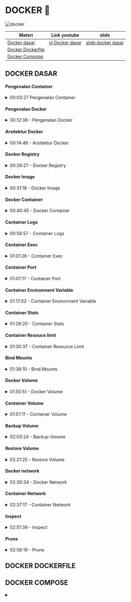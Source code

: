 
# DOCKER 🐋

![docker](https://img.shields.io/badge/Docker-2CA5E0?style=for-the-badge&logo=docker&logoColor=white)

| Materi            |    Link youtube    |        slide        |
| ----------------- | ------------------ | ------------------- |
| [Docker dasar ](#1-docker-dasar) | [yt Docker dasar](https://youtu.be/3_yxVjV88Zk?si=gRNTgPAG723_Ncxu) | [slide docker dasar](https://docs.google.com/presentation/d/1LoCIoqR68t-y7P7eOs_TVoooZy4mq-tc2cwInQAtfy0/edit?slide=id.gcfdc6d4495_0_377#slide=id.gcfdc6d4495_0_377) |
| [Docker Dockerfile](#2-docker-dockerfile)  |  |    |
| [Docker Compose](#3-docker-composer) |  |    |


<h2 id="1-docker-dasar"> DOCKER DASAR </h2>

<!-- Materi pengenalan container -->
#### Pengenalan Container
<details>
<summary> 00:03:27  Pengenalan Container </summary>

Container Vs Virtual Machine (VM)

* Berbeda dengan VM, Container sendiri berfokus pada sisi Aplikasi.
* Container sendiri sebenarnya berjalan diatas aplikasi Container Manager yang berjalan di sistem operasi.
* Yang membedakan dengan VM adalah, pada Container, kita bisa mem-package aplikasi dan dependency-nya tanpa harus menggabungkan sistem operasi.
* Container akan menggunakan sistem operasi host dimana Container Manager nya berjalan, oleh karena itu, Container akan lebih hemat resource dan lebih cepat jalan nya, karena tidak butuh sistem operasi sendiri.
* Ukuran Container biasanya hanya hitungan MB, berbeda dengan VM yang bisa sampai GB karena di dalamnya ada sistem operasinya.
</details>




<!-- Materi pengenalan docker  -->
#### Pengenalan Docker

<details>
<summary>00:12:38 - Pengenalan Docker </summary>

Docker adalah salah satu implementasi Container Manager yang saat ini paling populer. Docker merupakan teknologi yang masih baru, karena baru diperkenalkan sekitar tahun 2013. Docker adalah aplikasi yang free dan Open Source, sehingga bisa kita gunakan secara bebas. https://www.docker.com/
</details>





<!-- Arsitektur docker -->
#### Arsitektur Docker
<details>
<summary> 00:14:46 - Arsitektur Docker </summary>

Docker menggunakan arsitektur Client-Server. Docker client berkomunikasi dengan Docker daemon (server). Saat kita menginstall Docker, biasanya didalamnya sudah terdapat Docker Client dan Docker Daemon. Docker Client dan Docker Daemon bisa berjalan di satu sistem yang sama. Docker Client dan Docker Daemon berkomunikasi menggunakan REST API. 

<img src="./img/arsitekrur_docker.png" style="width:500px">
</details>



<!-- Menginstall docker -->
<!-- Docker resigtry -->
#### Docker Registry

<details>
<summary>00:26:27 - Docker Registry</summary>

Docker Registry adalah tempat kita menyimpan Docker Image. Dengan menggunakan Docker Registry, kita bisa menyimpan Image yang kita buat, dan bisa digunakan di Docker Daemon dimanapun selama bisa terkoneksi ke Docker Registry.

Contoh- contoh Docker Registry:

* [Docker Hub](https://hub.docker.com/) (free)
* [Digital Ocean Container Registry](https://www.digitalocean.com/products/container-registry/)
* [Google Cloud Container Registry ](https://cloud.google.com/container-registry )
* [Amazon Elastic Container Registry ](https://aws.amazon.com/id/ecr/)
* [Azure Container Registry](https://azure.microsoft.com/en-us/services/container-registry/)
</details>




<!-- Docker Image -->
#### Docker Image

<details>
<summary> 00:31:18 - Docker Image </summary>

Docker Image mirip seperti installer aplikasi, dimana di dalam Docker Image terdapat aplikasi dan dependency. Sebelum kita bisa menjalankan aplikasi di Docker, kita perlu memastikan memiliki Docker Image aplikasi tersebut. 

```sh
# Melihat list Image Docker 
docker image ls

# mendownload image docker dari hub.docker.com
docker image pull redis:latest

# hapus docker image yang sudah didownload
docker image rm redis:latest
```
</details>




<!-- Docker Container  -->
#### Docker Container

<details>
<summary> 00:40:45 - Docker Container </summary>

Jika Docker Image seperti installer aplikasi, maka Docker Container mirip seperti aplikasi hasil installernya. Satu Docker Image bisa digunakan untuk membuat beberapa Docker Container, asalkan nama Docker Container nya berbeda. 

Jika kita sudah membuat Docker Container, maka Docker Image yang digunakan tidak bisa dihapus, hal ini dikarenakan sebenarnya Docker Container tidak meng-copy isi Docker Image, tapi hanya menggunakannya isinya saja.


##### melihat Docker container
Melihat semua container didalam docker daemon/docker server bisa menggunakan perintah:

```sh
# melihat list container
docker container ls -a

# melihat yang sedang berjalan
docker container ls 
```

##### Membuat Docker Container

> ⚠️Tidak bisa membuat dua container dengan nama yang sama 

```sh
# membuat container baru dengan nama contohredis
docker container create --name contohredis redis:latest
```

##### Menjalankan & menghentikan docker container

```sh
# memulai container bisa dipanggil containerIDnya atau namanya
docker container start containerID/namaContainer
# contoh
docker container start contohredis

# menghentikan docker container
docker container stop containerID/namaContainer
# contoh
docker container stop contohredis
docker container stop contohredis2
```

##### Menghapus docker container

> ⚠️ tidak bisa menghapus docker container yang sedang berjalan, harus distop

```sh
# perintah hapus docker container
docker container rm contohredis
docker container rm contohredis2
```
</details>




<!-- Materi container log -->
#### Container Logs

<details>
<summary> 00:56:57 - Container Logs</summary>

Kadang saat terjadi masalah dengan aplikasi yang terdapat di container, sering kali kita ingin melihat detail dari log aplikasinya. Hal ini dilakukan untuk melihat detail kejadian apa yang terjadi di aplikasi, sehingga akan memudahkan kita ketika mendapat masalah. 

Untuk melihat log aplikasi di container kita, kita bisa menggunakan perintah :
```sh
docker container logs containerId/namacontainer
```
Atau jika ingin melihat log secara realtime, kita bisa gunakan perintah :
```sh
docker container logs -f containerId/namacontainer
```
</details>





<!-- Materi container exec -->
#### Container Exec
<details>
<summary> 01:01:28 - Container Exec </summary>

Saat kita membuat container, aplikasi yang terdapat di dalam container hanya bisa diakses dari dalam container. Oleh karena itu, kadang kita perlu masuk ke dalam container nya itu sendiri. Untuk masuk ke dalam container, kita bisa menggunakan fitur **Container Exec**, dimana digunakan untuk mengeksekusi kode program yang terdapat di dalam container.

Untuk masuk ke dalam container, kita bisa mencoba mengeksekusi program bash script yang terdapat di dalam container dengan bantuan Container Exec :
```sh
docker container exec -i -t containerId/namacontainer /bin/bash
```
* -i adalah argument interaktif, menjaga input tetap aktif
* -t adalah argument untuk alokasi pseudo-TTY (terminal akses)
Dan /bin/bash contoh kode program yang terdapat di dalam container

catatan:
```sh
# masuk container 
docker container exec -i -t contohredis /bin/bash
# exit 
exit
```
</details>






<!-- Materi container port -->
#### Container Port
<details>
<summary>01:07:17 - Container Port  </summary>

Saat menjalankan container, container tersebut terisolasi di dalam Docker. Artinya sistem Host (misal Laptop kita), tidak bisa mengakses aplikasi yang ada di dalam container secara langsung, salah satu caranya adalah harus menggunakan Container Exec untuk masuk ke dalam container nya.

Biasanya, sebuah aplikasi berjalan pada port tertentu, misal saat kita menjalankan aplikasi Redis, dia berjalan pada port 6379, kita bisa melihat port apa yang digunakan ketika melihat semua daftar container.

##### Port forwading

Docker memiliki kemampuan untuk melakukan port forwarding, yaitu meneruskan sebuah port yang terdapat di sistem Host nya ke dalam Docker Container. Cara ini cocok jika kita ingin mengekspos port yang terdapat di container ke luar melalui sistem Host nya.


Untuk melakukan port forwarding, kita bisa menggunakan perintah berikut ketika membuat container nya :

```sh
docker container create --name namacontainer --publish posthost:portcontainer image:tag

# contoh
# download image nginx 
docker image pull nginx:latest
# buat container baru dengan image nginx
docker container create --name contohnginx --publish 8080:80 nginx:latest
# saat contohnginx dijalankan, nginx bisa diakses dilocalhost hostnya, 
# di port 8080 (localhost:8080 dibrowser)
```

Jika kita ingin melakukan port forwarding lebih dari satu, kita bisa tambahkan dua kali parameter ``--publish`` (juga bisa disingkat menggunakan -p). 
</details>





<!-- Materi container environment variable -->
#### Container Environment Variable

<details>
<summary> 01:17:02 - Container Environment Variable</summary>

Saat membuat aplikasi, menggunakan Environment Variable adalah salah satu teknik agar konfigurasi aplikasi bisa diubah secara dinamis. Dengan menggunakan environment variable, kita bisa mengubah-ubah konfigurasi aplikasi, tanpa harus mengubah kode aplikasinya lagi. 

Docker Container memiliki parameter yang bisa kita gunakan untuk mengirim environment variable ke aplikasi yang terdapat di dalam container.

Untuk menambah environment variable, kita bisa menggunakan perintah --env atau -e, misal :

```sh
docker container create --name namacontainer --env KEY=”value” --env KEY2=”value” image:tag

# contoh menerapkan pada image mongodb, dengan username dan passswordnya sebagai env 
# unduh mongo image latest dulu 
docker image pull mongo:latest
docker container create --name contohmongo --publish 27017:27017 --env MONGO_INITDB_ROOT_USERNAME=yusuf --env MONGO_INITDB_ROOT_PASSWORD=yusuf mongo:latest
```
</details>


 


<!-- Materi container stats -->
#### Container Stats
<details>
<summary>01:26:20 - Container Stats </summary>

Saat menjalankan beberapa container, di sistem Host, penggunaan resource seperti CPU dan Memory hanya terlihat digunakan oleh Docker saja. Kadang kita ingin melihat detail dari penggunaan resource untuk tiap container nya.

Untungnya docker memiliki kemampuan untuk melihat penggunaan resource dari tiap container yang sedang berjalan
Kita bisa gunakan perintah :

```sh
docker container stats
```
</details>





<!-- Materi container resource limit -->
#### Container Resouce limit

<details>
<summary> 01:30:37 - Container Resource Limit </summary>

Saat membuat container, secara default dia akan menggunakan semua CPU dan Memory yang diberikan ke Docker (Mac dan Windows), dan akan menggunakan semua CPU dan Memory yang tersedia di sistem Host (Linux). Jika terjadi kesalahan, misal container terlalu banyak memakan CPU dan Memory, maka bisa berdampak terhadap performa container lain, atau bahkan ke sistem host

Oleh karena itu, ada baiknya ketika kita membuat container, kita memberikan resource limit terhadap container nya.

Memory 

* Saat membuat container, kita bisa menentukan jumlah memory yang bisa digunakan oleh container ini, dengan menggunakan perintah ``--memory`` diikuti dengan angka memory yang diperbolehkan untuk digunakan.
* Kita bisa menambahkan ukuran dalam bentu b (bytes), k (kilo bytes), m (mega bytes), atau g (giga bytes), misal 100m artinya 100 mega bytes.

CPU

* Selain mengatur Memory, kita juga bisa menentukan berapa jumlah CPU yang bisa digunakan oleh container dengan parameter ``--cpus``.
* Jika misal kita set dengan nilai 1.5, artinya container bisa menggunakan satu dan setengah CPU core. 

```sh
# contoh resource limit
docker container create --name smallnginx --memory 100m --cpus 0.5 --publish 8081:80 nginx:latest
```
</details>





<!-- Materi bind mounts -->
#### Bind Mounts

<details>
<summary> 01:38:10 - Bind Mounts </summary>

Bind Mounts merupakan kemampuan melakukan mounting (sharing) file atau folder yang terdapat di sistem host ke container yang terdapat di docker. <mark> Fitur ini sangat berguna ketika misal kita ingin mengirim konfigurasi dari luar container, atau misal menyimpan data yang dibuat di aplikasi di dalam container ke dalam folder di sistem host </mark>. Jika file atau folder tidak ada di sistem host, secara otomatis akan dibuatkan oleh Docker.

Untuk melakukan mounting, kita bisa menggunakan parameter ``--mount`` ketika membuat container. Isi dari parameter ``--mount`` memiliki aturan tersendiri.

##### Parameter Mount 

| Parameter | Keterangan |
| --------- | ---------- |
| tyep      | Tipe mount, bind atau volume |
| source    | Lokasi file atau folder di sistem host |
| destination | Lokasi file atau folder di container |
| readonly | Jika ada, maka file atau folder hanya bisa dibaca di container, tidak bisa ditulis | 

Untuk melakukan mounting, kita bisa menggunakan perintah berikut :
```sh
docker container create --name namacontainer --mount “type=bind,source=folder,destination=folder,readonly” image:tag
# source = folder host 
# destination = folder yang ada didalam container 
# readonly = hanya bisa dibaca doang tidak bisa dirubah

# contoh
docker container create --name mongodata --publish 27018:27017 --mount "type=bind,source=D:\projek\personal-learning-notes\docker\mongo-data,destination=/data/db" --env MONGO_INITDB_ROOT_USERNAME=yusuf --env MONGO_INITDB_ROOT_PASSWORD=yusuf mongo:latest
```
</details>





<!-- Docker volume -->
#### Docker Volume
<details>
<summary> 01:50:51 - Docker Volume </summary>

Fitur Bind Mounts sudah ada sejak Docker versi awal, di versi terbaru direkomendasikan menggunakan **Docker Volume**. Docker Volume mirip dengan Bind Mounts, bedanya adalah terdapat management Volume, dimana kita bisa membuat Volume, melihat daftar Volume, dan menghapus Volume.

Volume sendiri bisa dianggap storage yang digunakan untuk menyimpan data, bedanya dengan Bind Mounts, <mark> pada bind mounts, data disimpan pada sistem host, sedangkan pada volume, data di manage oleh Docker </mark>.

Saat kita membuat container, dimanakah data di dalam container itu disimpan, secara default semua data container disimpan di dalam volume

Kita bisa gunakan perintah berikut untuk melihat daftar volume :
```sh
docker volume ls
```

Untuk membuat volume, kita bisa gunakan perintah :
```sh
docker volume create namavolume
# contoh
docker volume create mongovolume
```

##### Menghapus Volume

Volume yang tidak digunakan oleh container bisa kita hapus, tapi jika volume digunakan oleh container, maka tidak bisa kita hapus sampai container nya di hapus.

Untuk menghapus volume, kita bisa gunakan perintah :
```sh
docker volume rm namavolume
```
</details>





<!-- Container volume -->
#### Container Volume

<details>
<summary> 01:57:11 - Container Volume </summary>

Volume yang sudah kita buat, bisa kita gunakan di container. <mark> Keuntungan menggunakan volume adalah, jika container kita hapus, data akan tetap aman di volume </mark>.

Cara menggunakan volume di container sama dengan menggunakan bind mount, kita bisa menggunakan parameter ``--mount``, namun dengan menggunakan type volume dan source nama volume.

```sh
# membuat volume
docker volume create mongodata

# buat container baru dengan volume sebagai tempat simpada datanya
docker container create --name mongovolume --publish 27019:27017 --mount "type=volume,source=mongodata,destination=/data/db" --env MONGO_INITDB_ROOT_USERNAME=yusuf --env MONGO_INITDB_ROOT_PASSWORD=yusuf mongo:latest

# type = volume
# source = nama volume yang sudah dibuat yaitu mongodata
```
</details>





<!-- Materi backup volume -->
#### Backup Volume
<details>
<summary> 02:03:24 - Backup Volume </summary>

Sayangnya, sampai saat ini, tidak ada cara otomatis melakukan backup volume yang sudah kita buat. Namun kita bisa memanfaatkan container untuk melakukan backup data yang ada di dalam volume ke dalam archive seperti zip atau tar.gz

Tahapan backup volume 

* Matikan container yang menggunakan volume yang ingin kita backup
* Buat container baru dengan dua mount, volume yang ingin kita backup, dan bind mount folder dari sistem host
* Lakukan backup menggunakan container dengan cara meng-archive isi volume, dan simpan di bind mount folder
* Isi file backup sekarang ada di folder sistem host
Delete container yang kita gunakan untuk melakukan backup

##### Backup manual 

```sh
# Matikan container yang akan dibackup
docker container stop mongovolume

# buat container baru dengan dua mount,  bind mount folder dari sistem host dan volume yang ingin dibackup
docker container create --name nginxbackup --mount "type=bind,source=D:\projek\personal-learning-notes\docker\backup,destination=/backup" --mount "type=volume,source=mongodata,destination=/data" nginx:latest

#jalankan container 
docker container start nginxbackup

# masuk kedalam container nginxbackup, dan eksekusi bashnya
docker container exec -i -t nginxbackup /bin/bash

# Menggunakan aplikasi seperti tar untuk diarchive
#  tar cvf /lokasi_simpan.tar.gz /dir_yg_dibackup 
tar cvf /backup/backup.tar.gz /data
# hasil backup berapada di:
# D:\projek\personal-learning-notes\docker\backup

# keluar container nginxbackup
exit 

# stop container nginxbackup
docker container stop nginxbackup

# remove container nginxbacup
docker container rm nginxbackup

# Hidupkan ulang container mongovolume yang dimatikan saat step 1
docker container start mongovolume
```

##### Backup Dengan Container Run

Melakukan backup secara manual agak sedikit ribet karena kita harus start container terlebih dahulu, setelah backup, hapus container nya lagi. Kita bisa menggunakan perintah run untuk menjalankan perintah di container dan gunakan parameter ``--rm`` untuk melakukan otomatis remove container setelah perintahnya selesai berjalan. 

```sh
# jangan lupa matikan container yang akan dibackup
docker container stop mongovolume

# backup dengan run image:ubuntu, dengan lokasi tempat backup sama dengan cara backup manual
docker container run --rm --name ubuntubackup --mount "type=bind,source=D:\projek\personal-learning-notes\docker\backup,destination=/backup" --mount "type=volume,source=mongodata,destination=/data" ubuntu:latest tar cvf /backup/backup-lagi.tar.gz /data

# Hidupkan ulang container mongovolume yang dimatikan saat step 1
docker container start mongovolume
```
</details>





 <!-- Materi restore volume -->
#### Restore Volume

 <details>
<summary> 02:21:25 - Restore Volume </summary>

Setelah melakukan backup volume ke dalam file archive, kita bisa menyimpan file archive backup tersebut ke tempat yang lebih aman, misal ke cloud storage. Sekarang kita akan coba melakukan restore data backup ke volume baru, untuk memastikan data backup yang kita lakukan tidak corrupt.

Tahap melakukan Restore backup volume

* Buat volume baru untuk lokasi restore data backup
* Buat container baru dengan dua mount, volume baru untuk restore backup, dan bind mount folder dari sistem host yang berisi file backup
* Lakukan restore menggunakan container dengan cara meng-extract isi backup file ke dalam volume
* Isi file backup sekarang sudah di restore ke volume
* Delete container yang kita gunakan untuk melakukan restore
* Volume baru yang berisi data backup siap digunakan oleh container baru

```sh
# buat volume baru, lokasi restore nanti
docker volume create mongorestore

# buat container baru untuk proses restore 
docker container run --rm --name ubunturestore --mount "type=bind,source=D:\projek\personal-learning-notes\docker\backup,destination=/backup" --mount "type=volume,source=mongorestore,destination=/data" ubuntu:latest bash -c "cd /data && tar xvf /backup/backup.tar.gz --strip 1"

#cek hasil backup 
# buat container baru 
docker container create --name mongorestore --publish 27020:27017 --mount "type=volume,source=mongorestore,destination=/data/db" --env MONGO_INITDB_ROOT_USERNAME=yusuf --env MONGO_INITDB_ROOT_PASSWORD=yusuf mongo:latest
# jalankan
docker container start mongorestore
# cek mongo yang dibackup (ada)
```
</details>





<!-- Materi docker network -->
#### Docker network

<details>
<summary> 02:30:34 - Docker Network </summary>

Saat kita membuat container di docker, secara default container akan saling terisolasi satu sama lain, jadi jika kita mencoba memanggil antar container, bisa dipastikan bahwa kita tidak akan bisa melakukannya.

Docker memiliki fitur Network yang bisa digunakan untuk membuat jaringan di dalam Docker. <mark> Dengan menggunakan Network, kita bisa mengkoneksikan container dengan container lain dalam satu Network yang sama </mark>. Jika beberapa container terdapat pada satu Network yang sama, maka secara otomatis container tersebut bisa saling berkomunikasi.

##### Network Driver

Saat kita membuat Network di Docker, kita perlu menentukan driver yang ingin kita gunakan, ada banyak driver yang bisa kita gunakan, tapi kadang ada syarat sebuah driver network bisa kita gunakan.

* **bridge**, yaitu driver yang digunakan untuk membuat network secara virtual yang memungkinkan container yang terkoneksi di bridge network yang sama saling berkomunikasi.
* **host**, yaitu driver yang digunakan untuk membuat network yang sama dengan sistem host. host hanya jalan di Docker Linux, tidak bisa digunakan di Mac atau Windows.
* **none**, yaitu driver untuk membuat network yang tidak bisa berkomunikasi.

Untuk melihat network di Docker, kita bisa gunakan perintah :
```sh
docker network ls
```

Untuk membuat network baru, kita bisa menggunakan perintah :
```sh
docker network create --driver namadriver namanetwork
# contoh
docker network create --driver bridge contohnetwork
```

Untuk menghapus Network, kita bisa gunakan perintah :
```sh
docker network rm namanetwork
# contoh
docker network rm contohnetwork
```

> ⚠️ Network tidak bisa dihapus jika sudah digunakan oleh container. Kita harus menghapus container nya terlebih dahulu dari Network.   

</details>





<!-- container network -->
#### Container Network

<details>
<summary> 02:37:17 - Container Network </summary>

Setelah kita membuat Network, kita bisa menambahkan container ke network. <mark> Container yang terdapat di dalam network yang sama bisa saling berkomunikasi (tergantung jenis driver network nya)</mark>. Container bisa mengakses container lain dengan menyebutkan hostname dari container nya, yaitu nama container nya. 

Untuk menambahkan container ke network, kita bisa menambahkan perintah --network ketika membuat container, misal :
```sh
docker container create --name namacontainer --network namanetwork image:tag

# contoh
# buat network bridge dahulu
docker network create --driver bridge mongonetwork

# buat container untuk mongodb
docker container create --name mongodb --network mongonetwork --env MONGO_INITDB_ROOT_USERNAME=yusuf --env MONGO_INITDB_ROOT_PASSWORD=yusuf mongo:latest

# unduh image mongo-express (base webb app, untuk manage mongodb)
docker image pull mongo-express:latest

# buat container dengan image mongo-express yang akan berkomunikasi dengan container mongodb
docker container create --name mongodbexpress --network mongonetwork --publish 8081:8081 --env ME_CONFIG_MONGODB_URL="mongodb://yusuf:yusuf@mongodb:27017/" mongo-express:latest

# jalankan container mongodb
docker container start mongodb

# jalankan container mongodbexpress
docker container start mongodbexpress
```
</details>





<!-- Materi Inspect  -->
#### Inspect 
<details>
<summary> 02:51:39 - Inspect </summary>

Docker memiliki fitur bernama **inspect**, yang bisa digunakan di image, container, volume dan network. Dengan fitur ini, kita bisa <mark> melihat detail dari tiap hal yang ada di Docker. </mark>

```sh
# Untuk melihat detail dari image, gunakan : 
docker image inspect namaimage
# Untuk melihat detail dari container, gunakan : 
docker container inspect namacontainer
# Untuk melihat detail dari volume, gunakan : 
docker volume inspect namavolume
# Untuk melihat detail dari network, gunakan : 
docker network inspect namanetwork
```
</details>






<!-- Materi prune  -->
#### Prune

<details>
<summary>  02:58:19 - Prune </summary>

Saat kita menggunakan Docker, kadang ada kalanya kita ingin membersihkan hal-hal yang sudah tidak digunakan lagi di Docker, misal container yang sudah di stop, image yang tidak digunakan oleh container, atau volume yang tidak digunakan oleh container. Fitur untuk membersihkan secara otomatis di Docker bernama prune. Hampir di semua perintah di Docker mendukung prune. 

```sh
# Untuk menghapus semua container yang sudah stop, gunakan : 
docker container prune
# Untuk menghapus semua image yang tidak digunakan container, gunakan : 
docker image prune
# Untuk menghapus semua network yang tidak digunakan container, gunakan : 
docker network prune
# Untuk menghapus semua volume yang tidak digunakan container, gunakan : 
docker volume prune
# Atau kita bisa menggunakan satu perintah untuk menghapus container, network dan image yang sudah tidak digunakan menggunakan perintah : 
docker system prune
```
</details>




<h2 id="2-docker-dockerfile"> DOCKER DOCKERFILE </h2>



<h2 id="3-docker-compose"> DOCKER COMPOSE </h2> 






<details>
<summary> </summary>
<img src="" style="width:500px">
</details>
